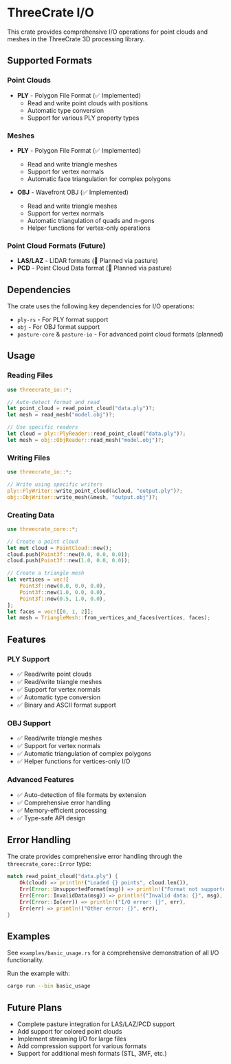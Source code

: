 # ThreeCrate I/O

This crate provides comprehensive I/O operations for point clouds and meshes in the ThreeCrate 3D processing library.

## Supported Formats

### Point Clouds
- **PLY** - Polygon File Format (✅ Implemented)
  - Read and write point clouds with positions
  - Automatic type conversion
  - Support for various PLY property types

### Meshes  
- **PLY** - Polygon File Format (✅ Implemented)
  - Read and write triangle meshes
  - Support for vertex normals
  - Automatic face triangulation for complex polygons
  
- **OBJ** - Wavefront OBJ (✅ Implemented)
  - Read and write triangle meshes
  - Support for vertex normals
  - Automatic triangulation of quads and n-gons
  - Helper functions for vertex-only operations

### Point Cloud Formats (Future)
- **LAS/LAZ** - LIDAR formats (🚧 Planned via pasture)
- **PCD** - Point Cloud Data format (🚧 Planned via pasture)

## Dependencies

The crate uses the following key dependencies for I/O operations:

- `ply-rs` - For PLY format support
- `obj` - For OBJ format support  
- `pasture-core` & `pasture-io` - For advanced point cloud formats (planned)

## Usage

### Reading Files

```rust
use threecrate_io::*;

// Auto-detect format and read
let point_cloud = read_point_cloud("data.ply")?;
let mesh = read_mesh("model.obj")?;

// Use specific readers
let cloud = ply::PlyReader::read_point_cloud("data.ply")?;
let mesh = obj::ObjReader::read_mesh("model.obj")?;
```

### Writing Files

```rust
use threecrate_io::*;

// Write using specific writers
ply::PlyWriter::write_point_cloud(&cloud, "output.ply")?;
obj::ObjWriter::write_mesh(&mesh, "output.obj")?;
```

### Creating Data

```rust
use threecrate_core::*;

// Create a point cloud
let mut cloud = PointCloud::new();
cloud.push(Point3f::new(0.0, 0.0, 0.0));
cloud.push(Point3f::new(1.0, 0.0, 0.0));

// Create a triangle mesh
let vertices = vec![
    Point3f::new(0.0, 0.0, 0.0),
    Point3f::new(1.0, 0.0, 0.0),
    Point3f::new(0.5, 1.0, 0.0),
];
let faces = vec![[0, 1, 2]];
let mesh = TriangleMesh::from_vertices_and_faces(vertices, faces);
```

## Features

### PLY Support
- ✅ Read/write point clouds
- ✅ Read/write triangle meshes
- ✅ Support for vertex normals
- ✅ Automatic type conversion
- ✅ Binary and ASCII format support

### OBJ Support  
- ✅ Read/write triangle meshes
- ✅ Support for vertex normals
- ✅ Automatic triangulation of complex polygons
- ✅ Helper functions for vertices-only I/O

### Advanced Features
- ✅ Auto-detection of file formats by extension
- ✅ Comprehensive error handling
- ✅ Memory-efficient processing
- ✅ Type-safe API design

## Error Handling

The crate provides comprehensive error handling through the `threecrate_core::Error` type:

```rust
match read_point_cloud("data.ply") {
    Ok(cloud) => println!("Loaded {} points", cloud.len()),
    Err(Error::UnsupportedFormat(msg)) => println!("Format not supported: {}", msg),
    Err(Error::InvalidData(msg)) => println!("Invalid data: {}", msg),
    Err(Error::Io(err)) => println!("I/O error: {}", err),
    Err(err) => println!("Other error: {}", err),
}
```

## Examples

See `examples/basic_usage.rs` for a comprehensive demonstration of all I/O functionality.

Run the example with:
```bash
cargo run --bin basic_usage
```

## Future Plans

- Complete pasture integration for LAS/LAZ/PCD support
- Add support for colored point clouds
- Implement streaming I/O for large files
- Add compression support for various formats
- Support for additional mesh formats (STL, 3MF, etc.) 